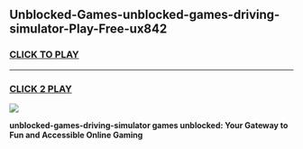 
## Unblocked-Games-unblocked-games-driving-simulator-Play-Free-ux842
<h3>
<a href="https://premium76.site?title=unblocked-games-driving-simulator&ref=18A1">CLICK TO PLAY</a></h3>
<hr>

<h3>
<a href="https://premium76.site?title=unblocked-games-driving-simulator&ref=18A1">CLICK 2 PLAY</a>
  
</h3>

<a href="https://premium76.site?title=unblocked-games-driving-simulator&ref=18A1"><img src="https://clearcache.store/games.png"></a>


**unblocked-games-driving-simulator games unblocked: Your Gateway to Fun and Accessible Online Gaming**
